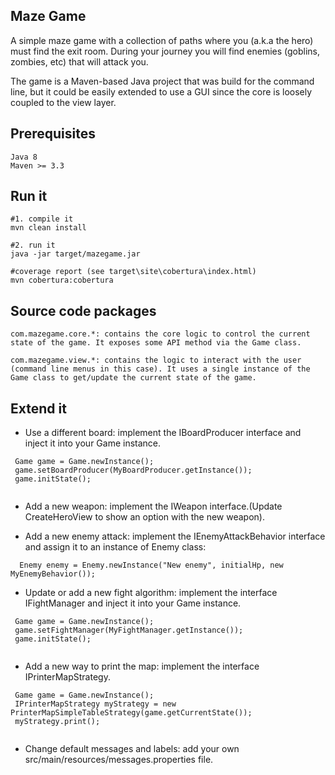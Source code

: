 ## Maze Game

A simple maze game with a collection of paths  where you (a.k.a the hero) must find  the exit room. During your journey you will find enemies (goblins, zombies, etc) that will attack you.

The game is a Maven-based Java project  that was build for the command line, but it could be easily  extended to use a GUI since the core is  loosely coupled to the view layer. 

## Prerequisites
```
Java 8
Maven >= 3.3
```
## Run it

```
#1. compile it
mvn clean install
```

```
#2. run it
java -jar target/mazegame.jar 
```

```
#coverage report (see target\site\cobertura\index.html)
mvn cobertura:cobertura
```

## Source code packages

```
com.mazegame.core.*: contains the core logic to control the current state of the game. It exposes some API method via the Game class.
```

```
com.mazegame.view.*: contains the logic to interact with the user (command line menus in this case). It uses a single instance of the Game class to get/update the current state of the game.
```

## Extend it

* Use a different board: implement the IBoardProducer interface and inject it into your Game instance.
```
 Game game = Game.newInstance();
 game.setBoardProducer(MyBoardProducer.getInstance());
 game.initState(); 
 
```

* Add a new weapon: implement the IWeapon interface.(Update CreateHeroView to show an option with the new weapon).

* Add a new enemy attack: implement the IEnemyAttackBehavior interface and assign it to an instance of Enemy class:
``` 
  Enemy enemy = Enemy.newInstance("New enemy", initialHp, new MyEnemyBehavior());
```

* Update or add a new fight algorithm:  implement the interface IFightManager and inject it into your Game instance. 
```
 Game game = Game.newInstance();
 game.setFightManager(MyFightManager.getInstance());
 game.initState(); 
 
```

* Add a new way to print the map: implement the interface IPrinterMapStrategy.
```
 Game game = Game.newInstance();
 IPrinterMapStrategy myStrategy = new PrinterMapSimpleTableStrategy(game.getCurrentState());
 myStrategy.print();
 
```

* Change default messages and labels: add your own src/main/resources/messages.properties file.

